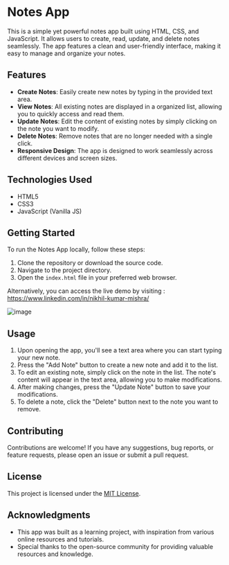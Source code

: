 # Notes App

This is a simple yet powerful notes app built using HTML, CSS, and JavaScript. It allows users to create, read, update, and delete notes seamlessly. The app features a clean and user-friendly interface, making it easy to manage and organize your notes.

## Features

- **Create Notes**: Easily create new notes by typing in the provided text area.
- **View Notes**: All existing notes are displayed in a organized list, allowing you to quickly access and read them.
- **Update Notes**: Edit the content of existing notes by simply clicking on the note you want to modify.
- **Delete Notes**: Remove notes that are no longer needed with a single click.
- **Responsive Design**: The app is designed to work seamlessly across different devices and screen sizes.

## Technologies Used

- HTML5
- CSS3
- JavaScript (Vanilla JS)

## Getting Started

To run the Notes App locally, follow these steps:

1. Clone the repository or download the source code.
2. Navigate to the project directory.
3. Open the `index.html` file in your preferred web browser.

Alternatively, you can access the live demo by visiting : https://www.linkedin.com/in/nikhil-kumar-mishra/

![image](https://github.com/Nikhilkumarmishra/NotesWebsite/assets/87891556/a5b48d83-2694-4436-bae9-73ee1372fc4c)


## Usage

1. Upon opening the app, you'll see a text area where you can start typing your new note.
2. Press the "Add Note" button to create a new note and add it to the list.
3. To edit an existing note, simply click on the note in the list. The note's content will appear in the text area, allowing you to make modifications.
4. After making changes, press the "Update Note" button to save your modifications.
5. To delete a note, click the "Delete" button next to the note you want to remove.

## Contributing

Contributions are welcome! If you have any suggestions, bug reports, or feature requests, please open an issue or submit a pull request.

## License

This project is licensed under the [MIT License](LICENSE).

## Acknowledgments

- This app was built as a learning project, with inspiration from various online resources and tutorials.
- Special thanks to the open-source community for providing valuable resources and knowledge.
